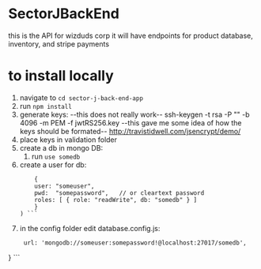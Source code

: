 # SectorJBackEnd
this is the API for wizduds corp it will have endpoints for product database, inventory, and stripe payments  
# to install locally 
1. navigate to ``` cd sector-j-back-end-app ```
2. run ``` npm install ```
3. generate keys:
    --this does not really work--
    ssh-keygen -t rsa -P "" -b 4096 -m PEM -f jwtRS256.key
    --this gave me some idea of how the keys should be formated--
    http://travistidwell.com/jsencrypt/demo/
4. place keys in validation folder 
5. create a db in mongo DB: 
   1. run ``` use somedb ```
6. create a user for db:
    ``` db.createUser(
        {
        user: "someuser",
        pwd:  "somepassword",   // or cleartext password
        roles: [ { role: "readWrite", db: "somedb" } ]
        }
    ) ```
7. in the config folder edit database.config.js: 
   ```module.exports = {
    url: 'mongodb://someuser:somepassword!@localhost:27017/somedb',
} ```
